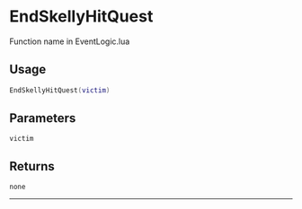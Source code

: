 # EndSkellyHitQuest
Function name in EventLogic.lua
## Usage
```lua
EndSkellyHitQuest(victim)
```
## Parameters
`victim`
## Returns
`none`

---
